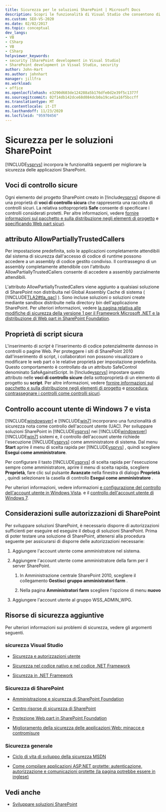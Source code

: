 ```yaml
---
title: Sicurezza per le soluzioni SharePoint | Microsoft Docs
description: Scopri le funzionalità di Visual Studio che consentono di migliorare la sicurezza delle applicazioni SharePoint.
ms.custom: SEO-VS-2020
ms.date: 02/02/2017
ms.topic: conceptual
dev_langs:
- VB
- CSharp
- VB
- CSharp
helpviewer_keywords:
- security [SharePoint development in Visual Studio]
- SharePoint development in Visual Studio, security
author: John-Hart
ms.author: johnhart
manager: jillfra
ms.workload:
- office
ms.openlocfilehash: e3290d603de124288a5b176dfe0d2e39f5c1377f
ms.sourcegitcommit: 02f14db142dce68d084dcb0a19ca41a16f5bccff
ms.translationtype: MT
ms.contentlocale: it-IT
ms.lasthandoff: 11/23/2020
ms.locfileid: "95970456"
---
```

# <a name="security-for-sharepoint-solutions"></a>Sicurezza per le soluzioni SharePoint
  [!INCLUDE[vsprvs](../sharepoint/includes/vsprvs-md.md)] incorpora le funzionalità seguenti per migliorare la sicurezza delle applicazioni SharePoint.

## <a name="safe-control-entries"></a>Voci di controllo sicure
 Ogni elemento del progetto SharePoint creato in [!include[vsprvs](../sharepoint/includes/vsprvs-md.md)] dispone di una proprietà di **voci di controllo sicura** che rappresenta una raccolta di controlli sicuri. La relativa sottoproprietà **Safe** consente di specificare i controlli considerati protetti. Per altre informazioni, vedere [fornire informazioni sul pacchetto e sulla distribuzione negli elementi di progetto](../sharepoint/providing-packaging-and-deployment-information-in-project-items.md) e [specificando Web part sicuri](/previous-versions/office/developer/sharepoint2003/dd583154(v=office.11)#specifying-safe-web-parts).

## <a name="allowpartiallytrustedcallers-attribute"></a>attributo AllowPartiallyTrustedCallers
 Per impostazione predefinita, solo le applicazioni completamente attendibili dal sistema di sicurezza dall'accesso di codice di runtime possono accedere a un assembly di codice gestito condiviso. Il contrassegno di un assembly completamente attendibile con l'attributo AllowPartiallyTrustedCallers consente di accedere a assembly parzialmente attendibili.

 L'attributo AllowPartiallyTrustedCallers viene aggiunto a qualsiasi soluzione di SharePoint non distribuita nel Global Assembly Cache di sistema ( [!INCLUDE[TLA2#tla_gac](../sharepoint/includes/tla2sharptla-gac-md.md)] ). Sono incluse soluzioni o soluzioni create mediante sandbox distribuite nella directory bin dell'applicazione SharePoint. Per ulteriori informazioni, vedere [la pagina relativa alle modifiche di sicurezza della versione 1 per il Framework Microsoft .NET e la](/previous-versions/msp-n-p/ff921345(v=pandp.10)) [distribuzione di Web part in SharePoint Foundation](/previous-versions/office/developer/sharepoint-2010/cc768621(v=office.14)).

## <a name="safe-against-script-property"></a>Proprietà di script sicura
 L'inserimento di *script* è l'inserimento di codice potenzialmente dannoso in controlli o pagine Web. Per proteggere i siti di SharePoint 2010 dall'inserimento di script, i collaboratori non possono visualizzare o modificare le web part o le relative proprietà per impostazione predefinita. Questo comportamento è controllato da un attributo SafeControl denominato SafeAgainstScript. In [!include[vsprvs](../sharepoint/includes/vsprvs-md.md)] impostare questo attributo nelle **voci di controllo sicure** della sottoproprietà di un elemento di progetto su **script**. Per altre informazioni, vedere [fornire informazioni sul pacchetto e sulla distribuzione negli elementi di progetto](../sharepoint/providing-packaging-and-deployment-information-in-project-items.md) e [procedura: contrassegnare i controlli come controlli sicuri](../sharepoint/how-to-mark-controls-as-safe-controls.md).

## <a name="vista-and-windows-7-user-account-control"></a>Controllo account utente di Windows 7 e vista
 [!INCLUDE[windowsver](../sharepoint/includes/windowsver-md.md)] e [!INCLUDE[win7](../sharepoint/includes/win7-md.md)] incorporano una funzionalità di sicurezza nota come controllo dell'account utente (UAC). Per sviluppare soluzioni SharePoint in [!INCLUDE[vsprvs](../sharepoint/includes/vsprvs-md.md)] nei [!INCLUDE[windowsver](../sharepoint/includes/windowsver-md.md)] [!INCLUDE[win7](../sharepoint/includes/win7-md.md)] sistemi e, il controllo dell'account utente richiede l'esecuzione [!INCLUDE[vsprvs](../sharepoint/includes/vsprvs-md.md)] come amministratore di sistema. Dal menu **Start** aprire il menu di scelta rapida per [!INCLUDE[vsprvs](../sharepoint/includes/vsprvs-md.md)] , quindi scegliere **Esegui come amministratore**.

 Per configurare il tasto [!INCLUDE[vsprvs](../sharepoint/includes/vsprvs-md.md)] di scelta rapida per l'esecuzione sempre come amministratore, aprire il menu di scelta rapida, scegliere **Proprietà**, fare clic sul pulsante **Avanzate** nella finestra di dialogo **Proprietà** , quindi selezionare la casella di controllo **Esegui come amministratore** .

 Per ulteriori informazioni, vedere informazioni [e configurazione del controllo dell'account utente in Windows Vista](/previous-versions/windows/it-pro/windows-vista/cc709628(v=ws.10)). e il [controllo dell'account utente di Windows 7](/previous-versions/windows/it-pro/windows-server-2008-R2-and-2008/cc731416(v=ws.10)).

## <a name="sharepoint-permissions-considerations"></a>Considerazioni sulle autorizzazioni di SharePoint
 Per sviluppare soluzioni SharePoint, è necessario disporre di autorizzazioni sufficienti per eseguire ed eseguire il debug di soluzioni SharePoint. Prima di poter testare una soluzione di SharePoint, attenersi alla procedura seguente per assicurarsi di disporre delle autorizzazioni necessarie:

1. Aggiungere l'account utente come amministratore nel sistema.

2. Aggiungere l'account utente come amministratore della farm per il server SharePoint.

    1. In Amministrazione centrale SharePoint 2010, scegliere il collegamento **Gestisci gruppo amministratori farm** .

    2. Nella pagina **Amministratori farm** scegliere l'opzione di menu **nuovo**

3. Aggiungere l'account utente al gruppo WSS_ADMIN_WPG.

## <a name="additional-security-resources"></a>Risorse di sicurezza aggiuntive
 Per ulteriori informazioni sui problemi di sicurezza, vedere gli argomenti seguenti.

### <a name="visual-studio-security"></a>sicurezza Visual Studio

- [Sicurezza e autorizzazioni utente](/previous-versions/visualstudio/visual-studio-2010/ms165099(v=vs.100))

- [Sicurezza nel codice nativo e nel codice .NET Framework](/previous-versions/visualstudio/visual-studio-2010/1787tk12(v=vs.100))

- [Sicurezza in .NET Framework](/previous-versions/dotnet/netframework-4.0/fkytk30f(v=vs.100))

### <a name="sharepoint-security"></a>Sicurezza di SharePoint

- [Amministrazione e sicurezza di SharePoint Foundation](/previous-versions/office/developer/sharepoint-2010/ee537811(v=office.14))

- [Centro risorse di sicurezza di SharePoint](/sharepoint/dev/)

- [Protezione Web part in SharePoint Foundation](/previous-versions/office/developer/sharepoint-2010/cc768613(v=office.14))

- [Miglioramento della sicurezza delle applicazioni Web: minacce e contromisure](/previous-versions/msp-n-p/ff649874(v=pandp.10))

### <a name="general-security"></a>Sicurezza generale

- [Ciclo di vita di sviluppo della sicurezza MSDN](https://www.microsoft.com/msrc?rtc=1)

- [Come compilare applicazioni ASP.NET protette: autenticazione, autorizzazione e comunicazioni protette (la pagina potrebbe essere in inglese)](/previous-versions/msp-n-p/ff649100(v=pandp.10))

## <a name="see-also"></a>Vedi anche

- [Sviluppare soluzioni SharePoint](../sharepoint/developing-sharepoint-solutions.md)
